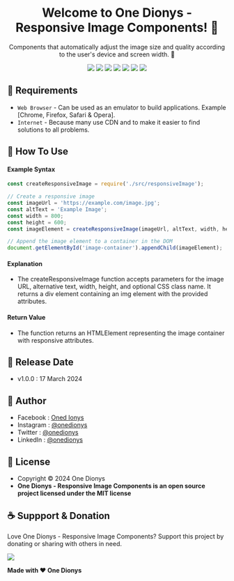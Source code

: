 <h1 align="center">Welcome to One Dionys - Responsive Image Components! 👋 </h1>

<p align="center">Components that automatically adjust the image size and quality according to the user's device and screen width. 💖 </p>

<p align="center">
<img src="https://img.shields.io/github/contributors/onedionys/onedionys-responsive-image-components?style=flat-square">
<img src="https://img.shields.io/github/issues/onedionys/onedionys-responsive-image-components?style=flat-square">
<img src="https://img.shields.io/github/stars/onedionys/onedionys-responsive-image-components?style=flat-square"> 
<img src="https://img.shields.io/github/forks/onedionys/onedionys-responsive-image-components?style=flat-square">
<img src="https://img.shields.io/github/last-commit/onedionys/onedionys-responsive-image-components.svg?style=flat-square">
<img src="https://img.shields.io/github/languages/code-size/onedionys/onedionys-responsive-image-components?style=flat-square">
<img src="https://img.shields.io/github/license/onedionys/onedionys-responsive-image-components?style=flat-square">
</p>

## 💾 Requirements

* `Web Browser` - Can be used as an emulator to build applications. Example [Chrome, Firefox, Safari & Opera].
* `Internet` - Because many use CDN and to make it easier to find solutions to all problems.

## 🎯 How To Use

#### Example Syntax

```javascript
const createResponsiveImage = require('./src/responsiveImage');

// Create a responsive image
const imageUrl = 'https://example.com/image.jpg';
const altText = 'Example Image';
const width = 800;
const height = 600;
const imageElement = createResponsiveImage(imageUrl, altText, width, height);

// Append the image element to a container in the DOM
document.getElementById('image-container').appendChild(imageElement);
```

#### Explanation

* The createResponsiveImage function accepts parameters for the image URL, alternative text, width, height, and optional CSS class name. It returns a div element containing an img element with the provided attributes.

#### Return Value

* The function returns an HTMLElement representing the image container with responsive attributes.

## 📆 Release Date

* v1.0.0 : 17 March 2024

## 🧑 Author

* Facebook : <a href="https://www.facebook.com/theonedionys"> Oned Ionys</a>
* Instagram : <a href="https://www.instagram.com/onedionys/"> @onedionys</a>
* Twitter : <a href="https://twitter.com/onedionys"> @onedionys</a>
* LinkedIn :  <a href="https://www.linkedin.com/in/onedionys/"> @onedionys</a>

## 📝 License

* Copyright © 2024 One Dionys
* **One Dionys - Responsive Image Components is an open source project licensed under the MIT license**

## ☕️ Suppport & Donation

Love One Dionys - Responsive Image Components? Support this project by donating or sharing with others in need.

<a href="https://www.buymeacoffee.com/onedionys"><img src="https://img.shields.io/badge/Buy_Me_A_Coffee-FFDD00?style=for-the-badge&logo=buy-me-a-coffee&logoColor=black"/> </a>

**Made with ❤️ One Dionys**
